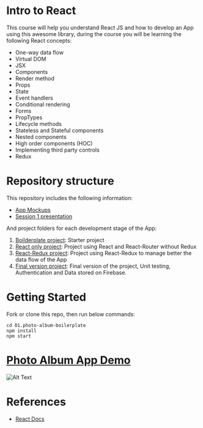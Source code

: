 # Intro to React
This course will help you understand React JS and how to develop an App using this awesome library, during the course you will be learning the following React concepts:
- One-way data flow
- Virtual DOM
- JSX
- Components
- Render method
- Props
- State
- Event handlers
- Conditional rendering
- Forms
- PropTypes
- Lifecycle methods
- Stateless and Stateful components
- Nested components
- High order components (HOC)
- Implementing third party controls
- Redux

# Repository structure
This repository includes the following information:
- [App Mockups](./mockups)
- [Session 1 presentation](http://photo-album.arturodelagarza.com/Intro-To-React-Presentation1.pdf)

And project folders for each development stage of the App:
1. [Boilderplate project](./01.photo-album-boilerplate): Starter project
2. [React only project](./02.photo-album-reactonly): Project using React and React-Router without Redux
3. [React-Redux project](./03.photo-album-withredux): Project using React-Redux to manage better the data flow of the App
4. [Final version project](./04.photo-album-finalversion): Final version of the project, Unit testing, Authentication and Data stored on Firebase.

# Getting Started
Fork or clone this repo, then run below commands:
````
cd 01.photo-album-boilerplate
npm install
npm start
````


# [Photo Album App Demo](http://photo-album.arturodelagarza.com)

![Alt Text](./photo-album-demo.gif)

# References
- [React Docs](https://reactjs.org/docs/hello-world.html)